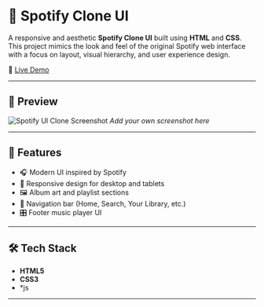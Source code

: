 # 🎵 Spotify Clone UI

A responsive and aesthetic **Spotify Clone UI** built using **HTML** and **CSS**. This project mimics the look and feel of the original Spotify web interface with a focus on layout, visual hierarchy, and user experience design.

🔗 [Live Demo](https://guru54.github.io/Spotify-clone-UI-/)

---

## 📸 Preview

![Spotify UI Clone Screenshot](https://user-images.githubusercontent.com/0000000/spotify-ui-preview.png)
*Add your own screenshot here*

---

## 🚀 Features

- 🎧 Modern UI inspired by Spotify
- 📱 Responsive design for desktop and tablets
- 🖼️ Album art and playlist sections
- 🧭 Navigation bar (Home, Search, Your Library, etc.)
- 🎛️ Footer music player UI

---

## 🛠️ Tech Stack

- **HTML5**
- **CSS3**
- *js

---



